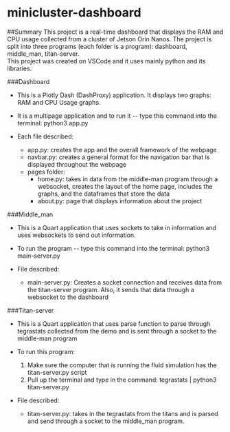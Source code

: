 # minicluster-dashboard

##Summary
This project is a real-time dashboard that displays the RAM and CPU usage collected from a cluster of Jetson Orin Nanos. 
The project is split into three programs (each folder is a program): dashboard, middle_man, titan-server.  
This project was created on VSCode and it uses mainly python and its libraries. 

###Dashboard
 - This is a Plotly Dash (DashProxy) application. It displays two graphs: RAM and CPU Usage graphs.
 - It is a multipage application and to run it -- type this command into the terminal: python3 app.py
   
 - Each file described:
   - app.py: creates the app and the overall framework of the webpage
   - navbar.py: creates a general format for the navigation bar that is displayed throughout the webpage
   - pages folder:
     - home.py: takes in data from the middle-man program through a websocket, creates the layout of the home page, includes the graphs, and the dataframes that store the data
     - about.py: page that displays information about the project

###Middle_man
 - This is a Quart application that uses sockets to take in information and uses websockets to send out information.
 - To run the program -- type this command into the terminal: python3 main-server.py

 - File described:
   - main-server.py: Creates a socket connection and receives data from the titan-server program. Also, it sends that data through a websocket to the dashboard

###Titan-server
 - This is a Quart application that uses parse function to parse through tegrastats collected from the demo and is sent through a socket to the middle-man program
 - To run this program:
   1. Make sure the computer that is running the fluid simulation has the titan-server.py script
   2. Pull up the terminal and type in the command: tegrastats | python3 titan-server.py
      
 - File described:
   - titan-server.py: takes in the tegrastats from the titans and is parsed and send through a socket to the middle_man program. 
